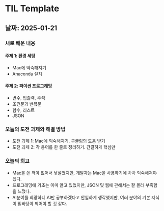 # TIL Template

## 날짜: 2025-01-21

### 새로 배운 내용
#### 주제 1: 환경 세팅
- Mac에 익숙해지기
- Anaconda 설치

#### 주제 2: 파이썬 프로그래밍
- 변수, 입출력, 주석
- 조건문과 반복문
- 함수, 리스트
- JSON

### 오늘의 도전 과제와 해결 방법
- 도전 과제 1: Mac에 익숙해지기. 구글링의 도움 받기
- 도전 과제 2: 각 용어를 한 줄로 정리하기. 간결하게 핵심만

### 오늘의 회고
- Mac을 쓴 적이 없어서 낯설었지만, 개발자는 Mac을 사용하기에 차차 익숙해져야겠다.
- 프로그래밍에 기초는 이미 알고 있었지만, JSON 및 웹에 관해서는 잘 몰라 부족함을 느꼈다.
- AI분야를 희망하니 AI만 공부하겠다고 안일하게 생각했지만, 여러 분야의 기본 지식이 밑바탕이 되어야 할 것 같다.
